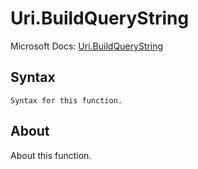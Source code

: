 ---
---

# Uri.BuildQueryString

Microsoft Docs: [Uri.BuildQueryString](https://docs.microsoft.com/en-us/powerquery-m/uri-buildquerystring)

## Syntax

```powerquery-m
Syntax for this function.
```

## About

About this function.

